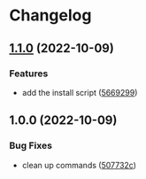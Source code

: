# Changelog

## [1.1.0](https://github.com/ShoGinn/wowchemy-scripts/compare/v1.0.0...v1.1.0) (2022-10-09)


### Features

* add the install script ([5669299](https://github.com/ShoGinn/wowchemy-scripts/commit/5669299532c5ea6b96a552d1bb90a001dfdee0fa))

## 1.0.0 (2022-10-09)


### Bug Fixes

* clean up commands ([507732c](https://github.com/ShoGinn/wowchemy-scripts/commit/507732c2b63909ddb93d78e273ce6364d0a13d38))
